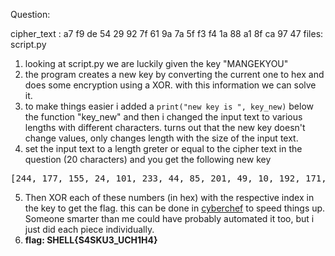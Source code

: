 Question:

cipher\_text : a7 f9 de 54 29 92 7f 61 9a 7a 5f f3 f4 1a 88 a1 8f ca 97 47
files: script.py

1) looking at script.py we are luckily given the key "MANGEKYOU"
2) the program creates a new key by converting the current one to hex and does some encryption using a XOR. with this information we can solve it.
3) to make things easier i added a `print("new key is ", key_new)` below the function "key_new" and then i changed the input text to various lengths with different characters.  turns out that the new key doesn't change values, only changes length with the size of the input text.
4) set the input text to a length greter or equal to the cipher text in the question (20 characters) and you get the following new key
<pre>[244, 177, 155, 24, 101, 233, 44, 85, 201, 49, 10, 192, 171, 79, 203, 233, 190, 130, 163, 58, 215, 68, 35, 123, 48, 54, 196, 147, 42, 250]
</pre>
5) Then XOR each of these numbers (in hex) with the respective index in the key to get the flag. this can be done in [cyberchef](https://gchq.github.io/CyberChef/#recipe=From_Hex('Auto')XOR(%7B'option':'Decimal','string':'244'%7D,'Standard',false)&input=YTc) to speed things up. Someone smarter than me could have probably automated it too, but i just did each piece individually.
6) **flag: SHELL{S4SKU3_UCH1H4}**